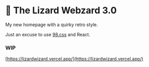 # 🦎 The Lizard Webzard 3.0

My new homepage with a quirky retro style.

Just an excuse to use [98.css](https://jdan.github.io/98.css) and React.

### WIP
[https://lizardwizard.vercel.app/](https://lizardwizard.vercel.app/)

